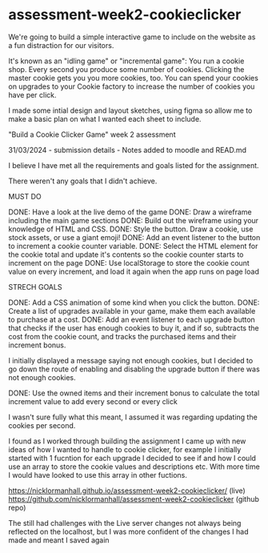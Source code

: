 # assessment-week2-cookieclicker

We're going to build a simple interactive game to include on the website as a fun distraction for our visitors.

It's known as an "idling game" or "incremental game": You run a cookie shop. Every second you produce some number of cookies. Clicking the master cookie gets you you more cookies, too. You can spend your cookies on upgrades to your Cookie factory to increase the number of cookies you have per click.

I made some intial design and layout sketches, using figma so allow me to make a basic plan on what I wanted each sheet to include.

"Build a Cookie Clicker Game" week 2 assessment

31/03/2024 - submission details - Notes added to moodle and READ.md

I believe I have met all the requirements and goals listed for the assignment.

There weren't any goals that I didn't achieve.

MUST DO

DONE: Have a look at the live demo of the game
DONE: Draw a wireframe including the main game sections
DONE: Build out the wireframe using your knowledge of HTML and CSS.
DONE: Style the button. Draw a cookie, use stock assets, or use a giant emoji!
DONE: Add an event listener to the button to increment a cookie counter variable.
DONE: Select the HTML element for the cookie total and update it's contents so the cookie counter starts to increment on the page
DONE: Use localStorage to store the cookie count value on every increment, and load it again when the app runs on page load

STRECH GOALS

DONE: Add a CSS animation of some kind when you click the button.
DONE: Create a list of upgrades available in your game, make them each available to purchase at a cost.
DONE: Add an event listener to each upgrade button that checks if the user has enough cookies to buy it, and if so, subtracts the cost from the cookie count, and tracks the purchased items and their increment bonus.

I initially displayed a message saying not enough cookies, but I decided to go down the route of enabling and disabling the upgrade button if there was not enough cookies.

DONE: Use the owned items and their increment bonus to calculate the total increment value to add every second or every click

I wasn't sure fully what this meant, I assumed it was regarding updating the cookies per second.

I found as I worked through building the assignment I came up with new ideas of how I wanted to handle to cookie clicker, for example I initially started with 1 fucntion for each upgrade I decided to see if and how I could use an array to store the cookie values and descriptions etc. With more time I would have looked to use this array in other fuctions.

https://nicklormanhall.github.io/assessment-week2-cookieclicker/ (live)
https://github.com/nicklormanhall/assessment-week2-cookieclicker (github repo)

The still had challenges with the Live server changes not always being reflected on the localhost, but I was more confident of the changes I had made and meant I saved again
